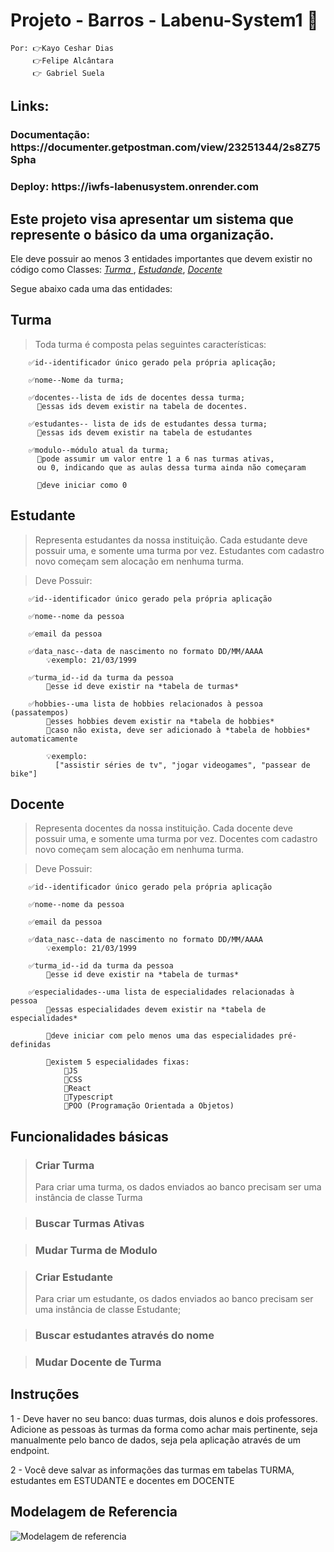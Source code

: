 <h1>Projeto - Barros - Labenu-System1 🏦</h1>

    Por: 👉Kayo Ceshar Dias
         👉Felipe Alcântara
         👉 Gabriel Suela
         
<h2> Links: </h2>
<h3> Documentação: https://documenter.getpostman.com/view/23251344/2s8Z75Spha </h3>
<h3> Deploy: https://iwfs-labenusystem.onrender.com </h3>

<h2>Este projeto visa apresentar um sistema que represente o básico da uma organização.</h2>


Ele deve possuir ao menos 3 entidades importantes que devem existir no código como Classes: <a href="https://github.com/future4code/Barros-labenu-system1/edit/master/README.md#turma"> <i> Turma </i> </a>, <a href="https://github.com/future4code/Barros-labenu-system1/edit/master/README.md#estudante"> <i>Estudande</i></a>, <a href="https://github.com/future4code/Barros-labenu-system1/edit/master/README.md#docente"> <i>Docente</i></a>

Segue abaixo cada uma das entidades:

  
  <h2><strong>Turma</strong></h2>
  
  >Toda turma é composta pelas seguintes características:

        ✅id--identificador único gerado pela própria aplicação;

        ✅nome--Nome da turma;

        ✅docentes--lista de ids de docentes dessa turma;
          🔑essas ids devem existir na tabela de docentes.

        ✅estudantes-- lista de ids de estudantes dessa turma;
          🔑essas ids devem existir na tabela de estudantes

        ✅modulo--módulo atual da turma;
          🔑pode assumir um valor entre 1 a 6 nas turmas ativas, 
          ou 0, indicando que as aulas dessa turma ainda não começaram
          
          🔑deve iniciar como 0


<h2><strong>Estudante</strong></h2>

>Representa estudantes da nossa instituição. Cada estudante deve possuir uma, e somente uma turma por vez. Estudantes com cadastro novo começam sem alocação em nenhuma turma.

>Deve Possuir: 

        ✅id--identificador único gerado pela própria aplicação

        ✅nome--nome da pessoa

        ✅email da pessoa

        ✅data_nasc--data de nascimento no formato DD/MM/AAAA
            💡exemplo: 21/03/1999
  
        ✅turma_id--id da turma da pessoa
            🔑esse id deve existir na *tabela de turmas*

        ✅hobbies--uma lista de hobbies relacionados à pessoa (passatempos)
            🔑esses hobbies devem existir na *tabela de hobbies*
            🔑caso não exista, deve ser adicionado à *tabela de hobbies* automaticamente
            
            💡exemplo:
              ["assistir séries de tv", "jogar videogames", "passear de bike"]


<h2><strong>Docente</strong></h2>

>Representa docentes da nossa instituição.  Cada docente deve possuir uma, e somente uma turma por vez. Docentes com cadastro novo começam sem alocação em nenhuma turma.

> Deve Possuir:

        ✅id--identificador único gerado pela própria aplicação

        ✅nome--nome da pessoa

        ✅email da pessoa

        ✅data_nasc--data de nascimento no formato DD/MM/AAAA
            💡exemplo: 21/03/1999
  
        ✅turma_id--id da turma da pessoa
            🔑esse id deve existir na *tabela de turmas*

        ✅especialidades--uma lista de especialidades relacionadas à pessoa
            🔑essas especialidades devem existir na *tabela de especialidades*

            🔑deve iniciar com pelo menos uma das especialidades pré-definidas
         
            🔑existem 5 especialidades fixas:
                📌JS
                📌CSS
                📌React
                📌Typescript
                📌POO (Programação Orientada a Objetos)


<h2><strong>Funcionalidades básicas</strong></h2>

><h3><strong>Criar Turma</strong></h3>
  >Para criar uma turma, os dados enviados ao banco precisam ser uma instância de classe Turma

><h3><strong>Buscar Turmas Ativas</strong></h3>

><h3><strong>Mudar Turma de Modulo</strong></h3>

><h3><strong>Criar Estudante</strong></h3>
  >Para criar um estudante, os dados enviados ao banco precisam ser uma instância de classe Estudante;


><h3><strong>Buscar estudantes através do nome</strong></h3>

><h3><strong>Mudar Docente de Turma</strong></h3>

<h2><strong>Instruções</strong></h2>

  1 - Deve haver no seu banco: duas turmas, dois alunos e dois professores. Adicione as pessoas às turmas da forma como achar mais pertinente, seja manualmente pelo banco de dados, seja pela aplicação através de um endpoint.

  2 - Você deve salvar as informações das turmas em tabelas TURMA, estudantes em ESTUDANTE e docentes em DOCENTE
  
 <h2><strong>Modelagem de Referencia</strong></h2>
 
![Modelagem de referencia](https://user-images.githubusercontent.com/102332717/211152347-dea625bc-b9fd-4584-b967-44b8c4cd6095.png)
